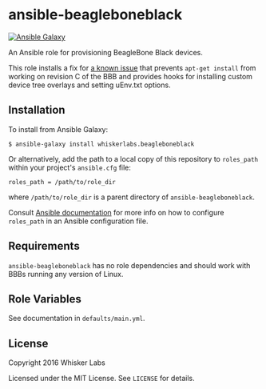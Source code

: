 # ansible-beagleboneblack

[![Ansible Galaxy](http://img.shields.io/badge/galaxy-whiskerlabs.beagleboneblack-660198.svg)](https://galaxy.ansible.com/list#/roles/6648)

An Ansible role for provisioning BeagleBone Black devices.

This role installs a fix for
[a known issue](https://groups.google.com/forum/#!topic/beagleboard/LPjCn4LEY2IAn)
that prevents `apt-get install` from working on revision C of the BBB
and provides hooks for installing custom device tree overlays and
setting uEnv.txt options.

## Installation

To install from Ansible Galaxy:

    $ ansible-galaxy install whiskerlabs.beagleboneblack

Or alternatively, add the path to a local copy of this repository to
`roles_path` within your project's `ansible.cfg` file:

    roles_path = /path/to/role_dir

where `/path/to/role_dir` is a parent directory of
`ansible-beagleboneblack`.

Consult
[Ansible documentation](http://docs.ansible.com/intro_configuration.html)
for more info on how to configure `roles_path` in an Ansible
configuration file.

## Requirements

`ansible-beagleboneblack` has no role dependencies and should work
with BBBs running any version of Linux.

## Role Variables

See documentation in `defaults/main.yml`.

## License

Copyright 2016 Whisker Labs

Licensed under the MIT License. See `LICENSE` for details.
